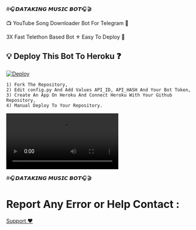 #🎧𝘿𝘼𝙏𝘼𝙆𝙄𝙉𝙂 𝙈𝙐𝙎𝙄𝘾 𝘽𝙊𝙏🎧🎬

📺 YouTube Song Downloader Bot For Telegram 🔮

3X Fast Telethon Based Bot ⚜
Easy To Deploy 🤗

## 💡 Deploy This Bot To Heroku ❓️
[![Deploy](https://www.herokucdn.com/deploy/button.png)](https://dashboard.heroku.com/new?template=https://github.com/heshan3030/DK-KING-MUSICBOT/)
```
1) Fork The Repository,
2) Edit config.py And Add Values API_ID, API_HASH And Your Bot Token,
3) Create An App On Heroku And Connect Heroku With Your Github Repository, 
4) Manual Deploy To Your Repository. 
```
![logo](https://te.legra.ph/file/e41130d6d6e17dd39d37a.mp4)

#🎧𝘿𝘼𝙏𝘼𝙆𝙄𝙉𝙂 𝙈𝙐𝙎𝙄𝘾 𝘽𝙊𝙏🎧🎬

# Report Any Error or Help Contact : 
[Support ❤️](https://t.me/Dk_king_offcial) 


